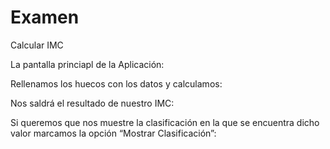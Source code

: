 # Examen
Calcular IMC

La pantalla princiapl de la Aplicación:
 
Rellenamos los huecos con los datos y calculamos:

 
Nos saldrá el resultado de nuestro IMC:
 

Si queremos que nos muestre la clasificación en la que se encuentra dicho valor marcamos la opción “Mostrar Clasificación”:
 

